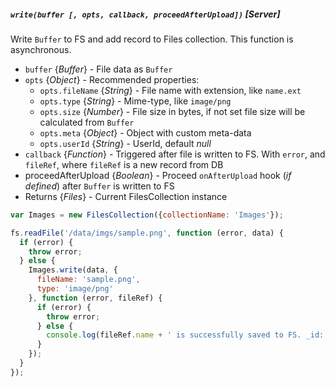 ##### `write(buffer [, opts, callback, proceedAfterUpload])` [*Server*]

Write `Buffer` to FS and add record to Files collection. This function is asynchronous.

 - `buffer` {*Buffer*} - File data as `Buffer`
 - `opts` {*Object*} - Recommended properties:
   - `opts.fileName` {*String*} - File name with extension, like `name.ext`
   - `opts.type` {*String*} - Mime-type, like `image/png`
   - `opts.size` {*Number*} - File size in bytes, if not set file size will be calculated from `Buffer`
   - `opts.meta` {*Object*} - Object with custom meta-data
   - `opts.userId` {*String*} - UserId, default *null*
 - `callback` {*Function*} - Triggered after file is written to FS. With `error`, and `fileRef`, where `fileRef` is a new record from DB
 - proceedAfterUpload {*Boolean*} - Proceed `onAfterUpload` hook (*if defined*) after `Buffer` is written to FS
 - Returns {*Files*} - Current FilesCollection instance

```javascript
var Images = new FilesCollection({collectionName: 'Images'});

fs.readFile('/data/imgs/sample.png', function (error, data) {
  if (error) {
    throw error;
  } else {
    Images.write(data, {
      fileName: 'sample.png',
      type: 'image/png'
    }, function (error, fileRef) {
      if (error) {
        throw error;
      } else {
        console.log(fileRef.name + ' is successfully saved to FS. _id: ' + fileRef._id);
      }
    });
  }
});
```